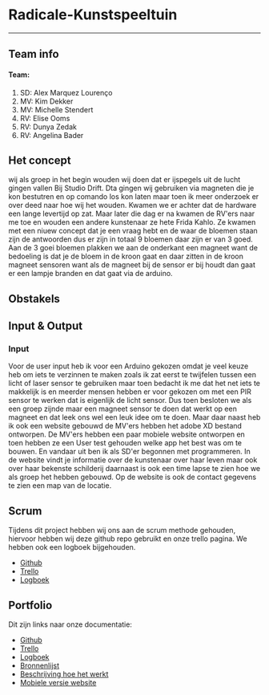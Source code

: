 # Radicale-Kunstspeeltuin
-------------------------------------------------

## Team info

#### Team:

1. SD: Alex Marquez Lourenço
2. MV: Kim Dekker
3. MV: Michelle Stendert
4. RV: Elise Ooms
5. RV: Dunya Zedak
6. RV: Angelina Bader

## Het concept

wij als groep in het begin wouden wij doen dat er ijspegels uit de lucht gingen vallen Bij Studio Drift. Dta gingen wij gebruiken via magneten die je kon bestutren en op comando los kon laten maar toen ik meer onderzoek er over deed naar hoe wij het wouden. Kwamen we er achter dat de hardware een lange levertijd op zat. Maar later die dag er na kwamen de RV'ers naar me toe en wouden een andere kunstenaar ze hete Frida Kahlo. Ze kwamen met een niuew concept dat je een vraag hebt en de waar de bloemen staan zijn de antwoorden  dus er zijn in totaal 9 bloemen daar zijn er van 3 goed. Aan de 3 goei bloemen plakken we aan de onderkant een magneet want de bedoeling is dat je de bloem in de kroon gaat en daar zitten in de kroon magneet sensoren want als de magneet bij de sensor er bij houdt dan gaat er een lampje branden en dat gaat via  de arduino.


## Obstakels

## Input & Output

### Input

Voor de user input heb ik voor een Arduino gekozen omdat je veel keuze heb om iets te verzinnen te maken zoals ik zat eerst te twijfelen tussen een licht of laser sensor te gebruiken maar toen bedacht ik me dat het net iets te makkelijk is en meerder mensen hebben er voor gekozen om met een PIR sensor te werken dat is eigenlijk de licht sensor. Dus toen besloten we als een  groep zijnde maar een magneet sensor te doen dat werkt 
op een magneet en dat leek ons wel een leuk idee om te doen. Maar daar naast heb ik ook een website gebouwd de MV'ers hebben het adobe XD bestand ontworpen. De MV'ers hebben een paar mobiele website ontworpen en toen hebben ze een User test gehouden welke app het best was om te bouwen. En vandaar uit ben ik als SD'er begonnen met programmeren. In de website vindt je informatie over de kunstenaar over haar leven maar ook over haar bekenste schilderij daarnaast is ook een time lapse te zien hoe we als groep het hebben gebouwd. Op de website is ook de contact gegevens te zien een map van de locatie.

## Scrum
Tijdens dit project hebben wij ons aan de scrum methode gehouden, hiervoor hebben wij deze github repo gebruikt en onze trello pagina. We hebben ook een logboek bijgehouden.

* <a href="https://github.com/AlexMarquez-coder/Radicale-Kunstspeeltuin">Github</a>
* <a href="https://trello.com/b/1txy5VOE/radicale-kunstspeeltuin">Trello</a>
* <a href="https://docs.google.com/spreadsheets/d/1SE8dYRx2JXtsY0zFxrHKpLCHxThyTp0uoVUcDXxS3hQ/edit#gid=0">Logboek</a>

## Portfolio
Dit zijn links naar onze documentatie:

* <a href="https://github.com/AlexMarquez-coder/Radicale-Kunstspeeltuin">Github</a>
* <a href="https://trello.com/b/1txy5VOE/radicale-kunstspeeltuin">Trello</a>
* <a href="https://docs.google.com/spreadsheets/d/1SE8dYRx2JXtsY0zFxrHKpLCHxThyTp0uoVUcDXxS3hQ/edit#gid=0">Logboek</a>
* <a href="https://docs.google.com/document/d/1LmmTTA3Ktv2A0B8X3F0RKa9jv0BFoPJpmdlC_H3zawQ/edit">Bronnenlijst</a>
* <a href="https://docs.google.com/document/d/1TbSAfdjdEjegs-1N9tVrf4Xf4x5zXhvr/edit">Beschrijving hoe het werkt</a>
* <a href="https://26305.hosts2.ma-cloud.nl/2dejaar/periode2/radicale_kunstspeeltuin/WebsiteCode/Frida.html">Mobiele versie website</a>



